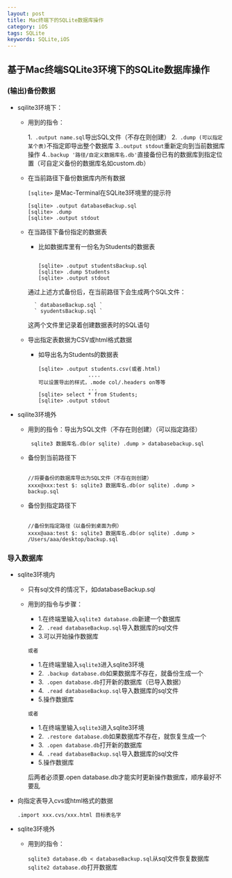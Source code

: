 ```yaml
---
layout: post
title: Mac终端下的SQLite数据库操作
category: iOS
tags: SQLite
keywords: SQLite,iOS
---
```


## 基于Mac终端SQLite3环境下的SQLite数据库操作

### (输出)备份数据 

- sqilite3环境下：

	* 用到的指令：
	
		1.` .output name.sql`导出SQL文件（不存在则创建）
		2.` .dump (可以指定某个表)`不指定即导出整个数据库
		3.` .output stdout `重新定向到当前数据库操作
		4.` .backup '路径/自定义数据库名.db' `直接备份已有的数据库到指定位置（可自定义备份的数据库名如custom.db）

	
	* 在当前路径下备份数据库内所有数据
	
		`[sqlite>` 是Mac-Terminal在SQLite3环境里的提示符
		
		```
		[sqlite> .output databaseBackup.sql  
		[sqlite> .dump  
		[sqlite> .output stdout  
		```

	* 在当路径下备份指定的数据表
		* 比如数据库里有一份名为Students的数据表
	
			```
			
			[sqlite> .output studentsBackup.sql  
			[sqlite> .dump Students  
			[sqlite> .output stdout  
			```
	
		通过上述方式备份后，在当前路径下会生成两个SQL文件：
	
			` databaseBackup.sql `
	  		` syudentsBackup.sql `
  
		这两个文件里记录着创建数据表时的SQL语句
	
	
	* 导出指定表数据为CSV或html格式数据
		* 如导出名为Students的数据表
		
			```
			[sqlite> .output students.csv(或者.html) 
							....
			可以设置导出的样式，.mode col/.headers on等等
							... 
			[sqlite> select * from Students;  
			[sqlite> .output stdout  
			```
	
- sqilite3环境外

	* 用到的指令：导出为SQL文件（不存在则创建）（可以指定路径）
	
		` sqlite3 数据库名.db(or sqlite) .dump > databasebackup.sql`

	* 备份到当前路径下
	
		```
		
		//将要备份的数据库导出为SQL文件（不存在则创建）
		xxxx@xxx:test $: sqlite3 数据库名.db(or sqlite) .dump > backup.sql  
		```
	
	* 备份到指定路径下
	
		```
		
		//备份到指定路径（以备份到桌面为例）
		xxxx@aaa:test $: sqlite3 数据库名.db(or sqlite) .dump > /Users/aaa/desktop/backup.sql 
		```

### 导入数据库

- sqlite3环境内
	* 只有sql文件的情况下，如databaseBackup.sql
	
	* 用到的指令与步骤：
	
		- 1.在终端里输入`sqlite3 database.db`新建一个数据库
		- 2.` .read databaseBackup.sql`导入数据库的sql文件
		- 3.可以开始操作数据库
		
		`或者`
		
		- 1.在终端里输入`sqlite3`进入sqlite3环境
		- 2.` .backup database.db`如果数据库不存在，就备份生成一个
		- 3.` .open database.db`打开新的数据库（已导入数据）
		- 4.` .read databaseBackup.sql`导入数据库的sql文件
		- 5.操作数据库
		
		`或者`
		
		- 1.在终端里输入`sqlite3`进入sqlite3环境
		- 2.` .restore database.db`如果数据库不存在，就恢复生成一个
		- 3.` .open database.db`打开新的数据库
		- 4.` .read databaseBackup.sql`导入数据库的sql文件
		- 5.操作数据库
	
		后两者必须要.open database.db才能实时更新操作数据库，顺序最好不要乱



- 向指定表导入cvs或html格式的数据
	
	`.import xxx.cvs/xxx.html 目标表名字`
	

- sqlite3环境外

	* 用到的指令：
	
		` sqlite3 database.db < databaseBackup.sql `从sql文件恢复数据库
		` sqlite2 database.db `打开数据库




